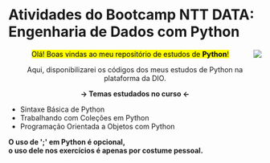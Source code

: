 # Atividades do Bootcamp NTT DATA: Engenharia de Dados com Python

<div>
<img align="right" src="https://media.discordapp.net/attachments/1219420812868718714/1298123145278128149/aa1a7127be827089cd05b83a18ea9bb4.gif?ex=67186ae3&is=67171963&hm=75151369e338d1a58274b54abaa774e93c893debf36d923f3a758425cbfbebf8&=&format=gif&width=310&height=260">
<p align="center"><mark>Olá! Boas vindas ao meu repositório de estudos de <b>Python</b>!</mark></p>

<p align="center">Aqui, disponibilizarei os códigos dos meus estudos de Python na plataforma da DIO.</p>
<p align="center"><b>→  Temas estudados no curso  ←</b></p>

<ul>
  <li>Sintaxe Básica de Python</li>
  <li>Trabalhando com Coleções em Python</li>
  <li>Programação Orientada a Objetos com Python</li>
</ul>
<p align="left"><b>O uso de ';' em Python é opcional, <br>
  o uso dele nos exercícios é apenas por costume pessoal.</b></p>
</div>
